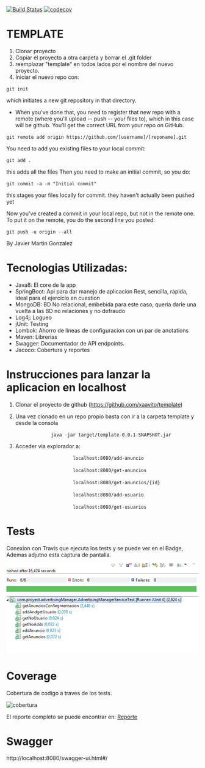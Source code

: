 [![Build Status](https://travis-ci.org/xaavito/template.png?branch=master)](https://travis-ci.org/xaavito/template)
[![codecov](https://codecov.io/gh/xaavito/template/branch/master/graph/badge.svg)](https://codecov.io/gh/xaavito/template)


# TEMPLATE
1) Clonar proyecto
2) Copiar el proyecto a otra carpeta y borrar el .git folder
3) reemplazar "template" en todos lados por el nombre del nuevo proyecto.
4) Iniciar el nuevo repo con:

~~~~
git init
~~~~

which initiates a new git repository in that directory.

- When you've done that, you need to register that new repo with a remote (where you'll upload -- push -- your files to), which in this case will be github. You'll get the correct URL from your repo on GitHub.

~~~~
git remote add origin https://github.com/[username]/[reponame].git
~~~~

You need to add you existing files to your local commit:

~~~~
git add .   
~~~~

this adds all the files
Then you need to make an initial commit, so you do:

~~~~
git commit -a -m "Initial commit" 
~~~~

this stages your files locally for commit. 
they haven't actually been pushed yet

Now you've created a commit in your local repo, but not in the remote one. To put it on the remote, you do the second line you posted:

~~~~
git push -u origin --all
~~~~	
By Javier Martin Gonzalez

# Tecnologias Utilizadas:

- Java8: El core de la app
- SpringBoot: Api para dar manejo de aplicacion Rest, sencilla, rapida, ideal para el ejercicio en cuestion
- MongoDB: BD No relacional, embebida para este caso, queria darle una vuelta a las BD no relaciones y no defraudo
- Log4j: Logueo
- jUnit: Testing
- Lombok: Ahorro de lineas de configuracion con un par de anotations
- Maven: Librerias
- Swagger: Documentador de API endpoints.
- Jacoco: Cobertura y reportes


# Instrucciones para lanzar la aplicacion en localhost

1) Clonar el proyecto de github (https://github.com/xaavito/template)

2) Una vez clonado en un repo propio basta con ir a la carpeta template y desde la consola

					java -jar target/template-0.0.1-SNAPSHOT.jar

3) Acceder via explorador a:

							localhost:8080/add-anuncio

							localhost:8080/get-anuncios
							
							localhost:8080/get-anuncios/{id}
							
							localhost:8080/add-usuario

							localhost:8080/get-usuarios
							
							
# Tests

Conexion con Travis que ejecuta los tests y se puede ver en el Badge, Ademas adjutno esta captura de pantalla.

![testing](./tests/Tests.png)

# Coverage

Cobertura de codigo a traves de los tests.

![cobertura](./coverage/Coverage.png)

El reporte completo se puede encontrar en: [Reporte](https://github.com/xaavito/template/blob/master/coverage/Advertising%20Manager-jacoco-ut/index.html)


# Swagger

http://localhost:8080/swagger-ui.html#/